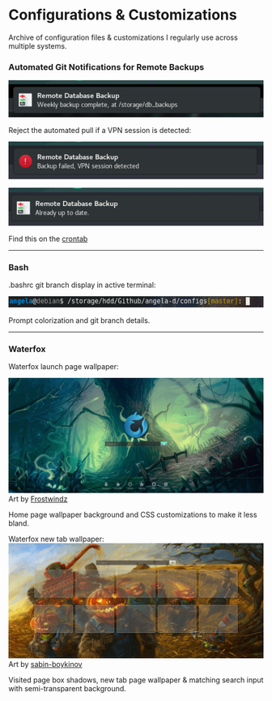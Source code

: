# Configurations &amp; Customizations
Archive of configuration files &amp; customizations I regularly use across multiple systems.

### Automated Git Notifications for Remote Backups

![git output](img/git-output.png)

Reject the automated pull if a VPN session is detected:

![git output](img/git-fail.png)

![git output](img/git-up-to-date.png)

Find this on the [crontab](sysadmin/crons)

***

### Bash
.bashrc git branch display in active terminal:

![bashrc git branch](img/bashrc.png)

Prompt colorization and git branch details.
***
### Waterfox
Waterfox launch page wallpaper:

![waterfox launch page](img/waterfox.png)
Art by [Frostwindz](https://frostwindz.deviantart.com/art/Halloween-2014-489048562)

Home page wallpaper background and CSS customizations to make it less bland.

Waterfox new tab wallpaper:
![waterfox new tab wallpaper](img/waterfox-tabs.png)
Art by [sabin-boykinov](https://www.deviantart.com/art/Halloween-harvest-335274322)

Visited page box shadows, new tab page wallpaper &amp; matching search input with semi-transparent background.
